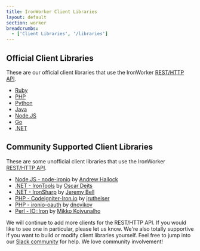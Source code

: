 ```yaml
---
title: IronWorker Client Libraries
layout: default
section: worker
breadcrumbs:
  - ['Client Libraries', '/libraries']
---
```


## Official Client Libraries

These are our official client libraries that use the IronWorker <a href="/worker/reference/api">REST/HTTP API</a>.&nbsp;<br>
<div>
<ul class="libs">
	<li><a href="https://github.com/iron-io/iron_worker_ruby" target="_blank" data-lang="ruby">Ruby</a></li>
	<li><a href="https://github.com/iron-io/iron_worker_php" target="_blank" data-lang="php">PHP</a></li>
	<li><a href="https://github.com/iron-io/iron_worker_python" target="_blank" data-lang="python">Python</a></li>
	<li><a href="https://github.com/iron-io/iron_worker_java" target="_blank" data-lang="java">Java</a></li>
	<li><a href="https://github.com/iron-io/iron_worker_node" target="_blank" data-lang="node">Node.JS</a></li>
	<li><a href="https://github.com/iron-io/iron_go3" target="_blank" data-lang="go">Go</a></li>
	<li><a href="https://github.com/iron-io/iron_dotnet" target="_blank" data-lang="dotnet">.NET</a></li>
</ul>
</div>
<div style="clear: both;"><div/>

## Community Supported Client Libraries

These are some unofficial client libraries that use the IronWorker <a href="/worker/reference/api">REST/HTTP API</a>.&nbsp;<br>
<div>
<ul>
  <li><a href="https://github.com/ahallock/node-ironio" target="_blank">Node.JS - node-ironio</a> by <a href="https://github.com/ahallock/" target="_blank">Andrew Hallock</a></li>
  <li><a href="https://github.com/odeits/IronTools" target="_blank">.NET - IronTools</a> by <a href="https://github.com/odeits" target="_blank">Oscar Deits</a></li>
  <li><a href="http://grcodemonkey.github.io/iron_sharp/" target="_blank">.NET - IronSharp</a> by <a href="https://github.com/grcodemonkey" target="_blank">Jeremy Bell</a></li>
  <li><a href="https://github.com/jrutheiser/Codeigniter-Iron.io" target="_blank">PHP - Codeigniter-Iron.io</a> by <a href="https://github.com/jrutheiser" target="_blank">jrutheiser</a></li>
  <li><a href="https://github.com/dnovikov/ironio-oauth" target="_blank">PHP - ironio-oauth</a> by <a href="https://github.com/dnovikov" target="_blank">dnovikov</a></li>
  <li><a href="https://metacpan.org/release/IO-Iron" target="_blank">Perl - IO::Iron</a> by <a href="https://metacpan.org/author/MIKKOI" target="_blank">Mikko Koivunalho</a></li>
</ul>
</div>

We will continue to add more clients for the REST/HTTP API. If you would like to see one in particular, please let us know.
We're also totally supportive if you want to build or modify client libraries yourself. Feel free to jump into our
[Slack community](http://get.iron.io/slack) for help. We love community involvement!
